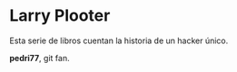 # Larry Plooter

Esta serie de libros cuentan la historia de un hacker único.

**pedri77**, git fan.
